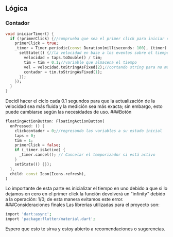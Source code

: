## Lógica
### Contador
```dart
void iniciarTimer() {
  if (!primerClick) {//comprueba que sea el primer click para iniciar el contador
    primerClick = true;
    _timer = Timer.periodic(const Duration(milliseconds: 100), (timer) {
      setState(() {//la velocidad en base a los eventos sobre el tiempo
        velocidad = taps.toDouble() / tim;
        tim = tim + 0.1;//variable que almacena el tiempo
        vel = velocidad.toStringAsFixed(2);//cortando string para no mostrar decimales
        contador = tim.toStringAsFixed(1);
      });
    });
  }
}
```
Decidí hacer el ciclo cada 0.1 segundos para que la actualización de la velocidad sea más fluida y la medición sea más exacta; sin embargo, esto puede cambiarse según las necesidades de uso.
###Botón
```dart
floatingActionButton: FloatingActionButton(
  onPressed: () {
    clickcontador = 0;//regresando las variables a su estado inicial
    taps = 0;
    tim = 1;
    primerClick = false;
    if (_timer.isActive) {
      _timer.cancel(); // Cancelar el temporizador si está activo
    }
    setState(() {});
  },
  child: const Icon(Icons.refresh),
)

```
Lo importante de esta parte es inicializar el tiempo en uno debido a que si lo dejamos en cero en el primer click la función devolverá un "infinity" debido a la operación: 1/0; de esta manera evitamos este error.
###Consideraciones finales
Las librerías utilizadas para el proyecto son:
```bash
import 'dart:async';
import 'package:flutter/material.dart';
```
Espero que esto te sirva y estoy abierto a recomendaciones o sugerencias.
